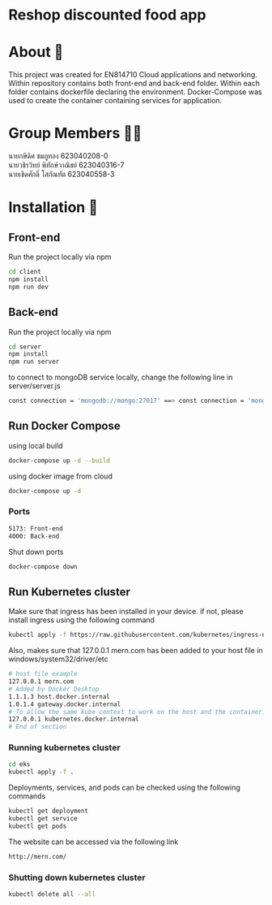 # Reshop discounted food app

# About 🧪

This project was created for EN814710 Cloud applications and networking.
Within repository contains both front-end and back-end folder.
Within each folder contains dockerfile declaring the environment.
Docker-Compose was used to create the container containing services for application.

# Group Members 🐱‍💻
นายกษิดิศ ชมภูทอง 623040208-0 <br />
นายวชิรวิทย์  พิทักษ์วาณิชย์   623040316-7 <br />
นายเชิดศักดิ์  โสกัณทัต 623040558-3 <br />
# Installation 📁

## Front-end

Run the project locally via npm
```bash
cd client
npm install
npm run dev
```

## Back-end

Run the project locally via npm
```bash
cd server
npm install
npm run server
```

to connect to mongoDB service locally, change the following line in server/server.js
```bash
const connection = 'mongodb://mongo:27017' ==> const connection = 'mongodb://127.0.0.1:27017'
```

## Run Docker Compose

using local build

```bash
docker-compose up -d --build 
```

using docker image from cloud
```bash
docker-compose up -d
```

### Ports 
```bash
5173: Front-end
4000: Back-end
```
Shut down ports
```bash
docker-compose down
```
## Run Kubernetes cluster
Make sure that ingress has been installed in your device. if not, please install ingress using the following command
```bash
kubectl apply -f https://raw.githubusercontent.com/kubernetes/ingress-nginx/controller-v1.0.0/deploy/static/provider/cloud/deploy.yaml
```

Also, makes sure that 127.0.0.1 mern.com has been added to your host file in windows/system32/driver/etc
```bash
# host file example
127.0.0.1 mern.com
# Added by Docker Desktop
1.1.1.3 host.docker.internal
1.0.1.4 gateway.docker.internal
# To allow the same kube context to work on the host and the container:
127.0.0.1 kubernetes.docker.internal
# End of section

```
### Running kubernetes cluster
```bash
cd eks
kubectl apply -f .
```

Deployments, services, and pods can be checked using the following commands
```bash
kubectl get deployment
kubectl get service
kubectl get pods
```

The website can be accessed via the following link

```bash
http://mern.com/
```

### Shutting down kubernetes cluster
```bash
kubectl delete all --all
```
